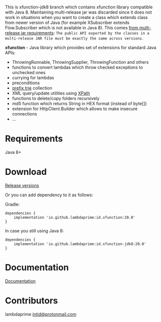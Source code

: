 This is xfunction-jdk8 branch which contains xfunction library compatible with Java 8.
Maintaining multi-release jar was discarded since it does not work in situations when you want to create
a class which extends class from newer version of Java (for example XSubscriber extends Flow.Subscriber which
is not available in Java 8). This comes [from multi-release jar
requirements](https://docs.oracle.com/en/java/javase/11/docs/specs/jar/jar.html#multi-release-jar-files):
`The public API exported by the classes in a multi-release JAR file must be exactly the same across versions`.


**xfunction** - Java library which provides set of extensions for standard Java APIs:

- ThrowingRunnable, ThrowingSupplier, ThrowingFunction and others
- functions to convert lambdas which throw checked exceptions to unchecked ones
- currying for lambdas
- preconditions
- [prefix trie](https://en.wikipedia.org/wiki/Trie) collection
- XML query/update utilities using [XPath](https://en.wikipedia.org/wiki/XPath)
- functions to delete/copy folders recursively
- md5 function which returns String in HEX format (instead of byte[])
- extension for HttpClient.Builder which allows to make insecure connections
- ...

# Requirements

Java 8+

# Download

[Release versions](https://github.com/lambdaprime/xfunction/releases)

Or you can add dependency to it as follows:

Gradle:

```
dependencies {
    implementation 'io.github.lambdaprime:id.xfunction:20.0'
}
```

In case you still using Java 8:

```
dependencies {
    implementation 'io.github.lambdaprime:id.xfunction-jdk8:20.0'
}
```

# Documentation

[Documentation](http://portal2.atwebpages.com/xfunction)

# Contributors

lambdaprime <intid@protonmail.com>
